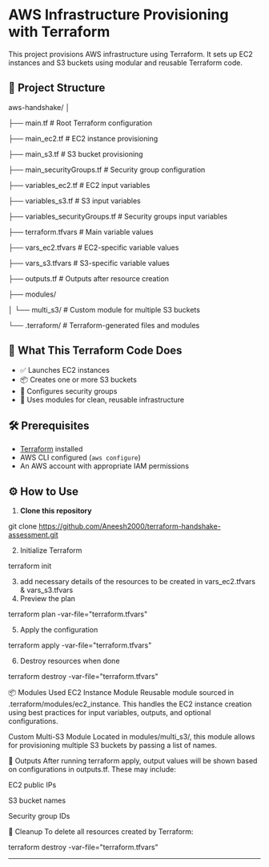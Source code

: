 # AWS Infrastructure Provisioning with Terraform

This project provisions AWS infrastructure using Terraform. It sets up EC2 instances and S3 buckets using modular and reusable Terraform code.

## 📁 Project Structure

aws-handshake/ │

├── main.tf # Root Terraform configuration

├── main_ec2.tf # EC2 instance provisioning

├── main_s3.tf # S3 bucket provisioning

├── main_securityGroups.tf # Security group configuration

├── variables_ec2.tf # EC2 input variables

├── variables_s3.tf # S3 input variables

├── variables_securityGroups.tf # Security groups input variables

├── terraform.tfvars # Main variable values

├── vars_ec2.tfvars # EC2-specific variable values

├── vars_s3.tfvars # S3-specific variable values

├── outputs.tf # Outputs after resource creation

├── modules/

│ └── multi_s3/ # Custom module for multiple S3 buckets

   └── .terraform/ # Terraform-generated files and modules

## 🚀 What This Terraform Code Does

- ✅ Launches EC2 instances
- 📦 Creates one or more S3 buckets
- 🔐 Configures security groups
- 🧱 Uses modules for clean, reusable infrastructure

## 🛠️ Prerequisites

- [Terraform](https://developer.hashicorp.com/terraform/downloads) installed
- AWS CLI configured (`aws configure`)
- An AWS account with appropriate IAM permissions

## ⚙️ How to Use

1. **Clone this repository**

git clone https://github.com/Aneesh2000/terraform-handshake-assessment.git

2. Initialize Terraform

terraform init

3. add necessary details of the resources to be created in vars_ec2.tfvars & vars_s3.tfvars
4. Preview the plan

terraform plan -var-file="terraform.tfvars"

5. Apply the configuration

terraform apply -var-file="terraform.tfvars"

6. Destroy resources when done

terraform destroy -var-file="terraform.tfvars"

📦 Modules Used
EC2 Instance Module
Reusable module sourced in .terraform/modules/ec2_instance. This handles the EC2 instance creation using best practices for input variables, outputs, and optional configurations.

Custom Multi-S3 Module
Located in modules/multi_s3/, this module allows for provisioning multiple S3 buckets by passing a list of names.

📝 Outputs
After running terraform apply, output values will be shown based on configurations in outputs.tf. These may include:

EC2 public IPs

S3 bucket names

Security group IDs

🧹 Cleanup
To delete all resources created by Terraform:

terraform destroy -var-file="terraform.tfvars"

---
